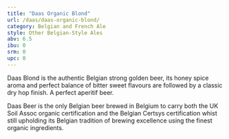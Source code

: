 ```yaml
---
title: "Daas Organic Blond"
url: /daas/daas-organic-blond/
category: Belgian and French Ale
style: Other Belgian-Style Ales
abv: 6.5
ibu: 0
srm: 0
upc: 0
---
```

Daas Blond is the authentic Belgian strong golden beer, its honey spice aroma and perfect balance of bitter sweet flavours are followed by a classic dry hop finish.  A perfect aperitif beer.

Daas Beer is the only Belgian beer brewed in Belgium to carry both the  UK Soil Assoc organic certification and the Belgian Certsys certification whist still upholding its Belgian tradition of brewing excellence using the finest organic ingredients.
